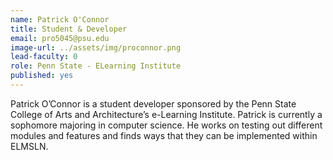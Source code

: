 ```yaml
---
name: Patrick O'Connor
title: Student & Developer
email: pro5045@psu.edu
image-url: ../assets/img/proconnor.png
lead-faculty: 0
role: Penn State - ELearning Institute 
published: yes
---
```

Patrick O’Connor is a student developer sponsored by the Penn State College of Arts and Architecture’s e-Learning Institute. Patrick is currently a sophomore majoring in computer science. He works on testing out different modules and features and finds ways that they can be implemented within ELMSLN. 